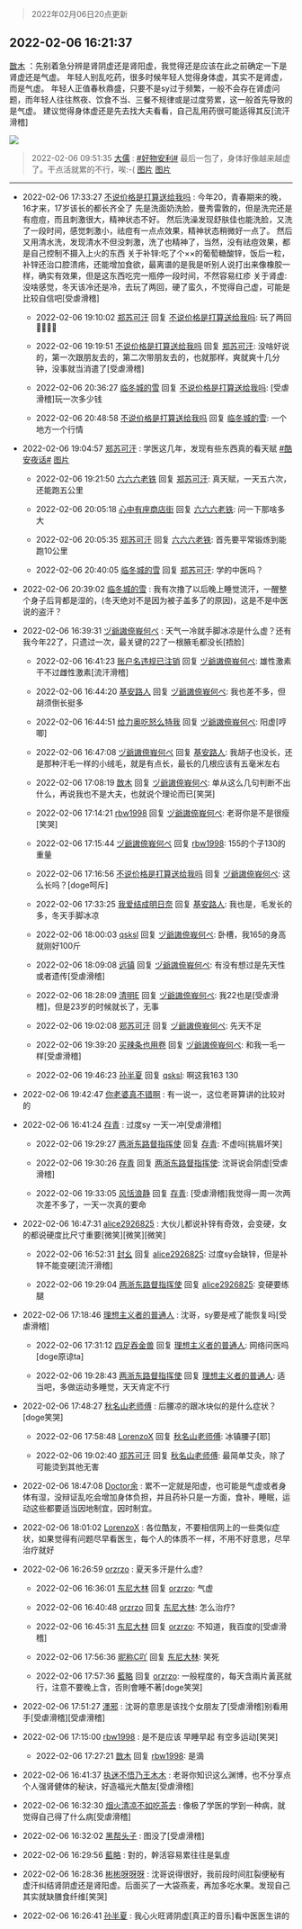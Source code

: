 > 2022年02月06日20点更新
<link rel="stylesheet" href="https://cdn.jsdelivr.net/gh/taotie6/sampleJSON@main/css/photo_show.css">
<meta name="referrer" content="no-referrer" />


 ## 2022-02-06 16:21:37 

 [㪚木](https://www.coolapk.com/feed/33345791?shareKey=OGNlNzFhYmQ0NGZiNjFmZjhlMDA~) ：先别着急分辨是肾阴虚还是肾阳虚，我觉得还是应该在此之前确定一下是肾虚还是气虚。
年轻人别乱吃药，很多时候年轻人觉得身体虚，其实不是肾虚，而是气虚。
年轻人正值春秋鼎盛，只要不是sy过于频繁，一般不会存在肾虚问题，而年轻人往往熬夜、饮食不当、三餐不规律或是过度劳累<!--break-->，这一般首先导致的是气虚。
建议觉得身体虚还是先去找大夫看看，自己乱用药很可能适得其反[流汗滑稽] 

<div class="album">
<img class="img-item" src="http://image.coolapk.com/feed/2019/0507/23/1081091_4549_3005@356x200.gif" />
</div>

> 2022-02-06 09:51:35 
> [大儒](https://www.coolapk.com/feed/33337700?shareKey=NTdlY2VhOTYxMWQyNjFmZjhlMDA~) : <a class="feed-link-tag" href="/t/好物安利?type=0">#好物安利#</a> 最后一包了，身体好像越来越虚了。干点活就累的不行，唉:-( 
[图片](http://image.coolapk.com/feed/2022/0206/09/538979_d0a04691_2324_1715_422@2494x3325.jpeg)
[图片](http://image.coolapk.com/feed/2022/0206/09/538979_57982e48_2324_1722_626@2494x3325.jpeg)

 ------- 

- 2022-02-06 17:33:27 [不说价格是打算送给我吗](uid=3415876) : 今年20，青春期来的晚，
16才来，17岁该长的都长齐全了
先是洗面奶洗脸，曼秀雷敦的，但是洗完还是有痘痘，而且刺激很大，精神状态不好。
然后洗澡发现舒肤佳也能洗脸，又洗了一段时间，感觉刺激小，祛痘有一点点效果，精神状态稍微好一点了。
然后又用清水洗，发现清水不但没刺激<!--break-->，洗了也精神了，当然，没有祛痘效果，都是自己控制不摄入上火的东西
关于补锌:吃了个××的葡萄糖酸锌，饭后一粒，补锌还治口腔溃疡，还能增加食欲，最离谱的是我是听别人说打出来像橡胶一样，确实有效果，但是这东西吃完一瓶停一段时间，不然容易红疹
关于肾虚:
没啥感觉，冬天该冷还是冷，去玩了两回，硬了蛮久，不觉得自己虚，可能是比较自信吧[受虐滑稽] 

    - 2022-02-06 19:10:02 [郑苏可汗](uid=678781) 回复 [不说价格是打算送给我吗](uid=3415876): 玩了两回🎤🎤🎤🎤 

    - 2022-02-06 19:19:51 [不说价格是打算送给我吗](uid=3415876) 回复 [郑苏可汗](uid=678781): 没啥好说的，第一次跟朋友去的，第二次带朋友去的，也就那样，爽就爽十几分钟，没事就当消遣了[受虐滑稽] 

    - 2022-02-06 20:36:27 [临冬城的雪](uid=698922) 回复 [不说价格是打算送给我吗](uid=3415876): [受虐滑稽]玩一次多少钱 

    - 2022-02-06 20:48:58 [不说价格是打算送给我吗](uid=3415876) 回复 [临冬城的雪](uid=698922): 一个地方一个行情 

- 2022-02-06 19:04:57 [郑苏可汗](uid=678781) : 学医这几年，发现有些东西真的看天赋 <a class="feed-link-tag" href="/t/酷安夜话?type=0">#酷安夜话#</a> [图片](http://image.coolapk.com/feed/2022/0206/19/678781_8a477c0d_5496_1894_119@1080x3331.jpeg)

    - 2022-02-06 19:21:50 [六六六老铁](uid=1165265) 回复 [郑苏可汗](uid=678781): 真天赋，一天五六次，还能跑五公里 

    - 2022-02-06 20:05:18 [心中有座商店街](uid=1636078) 回复 [六六六老铁](uid=1165265): 问一下那啥多大 

    - 2022-02-06 20:05:35 [郑苏可汗](uid=678781) 回复 [六六六老铁](uid=1165265): 首先要平常锻炼到能跑10公里 

    - 2022-02-06 20:40:05 [临冬城的雪](uid=698922) 回复 [郑苏可汗](uid=678781): 学的中医吗？ 

- 2022-02-06 20:39:02 [临冬城的雪](uid=698922) : 我有次撸了以后晚上睡觉流汗，一醒整个身子后背都是湿的，(冬天绝对不是因为被子盖多了的原因)，这是不是中医说的盗汗？ 

- 2022-02-06 16:39:31 [ヅ爺謸倷峩何ぺ](uid=11968954) : 天气一冷就手脚冰凉是什么虚？还有我今年22了，只遗过一次，最关键的22了一根腋毛都没长[捂脸] 

    - 2022-02-06 16:41:23 [账户名违规已注销](uid=1039732) 回复 [ヅ爺謸倷峩何ぺ](uid=11968954): 雄性激素干不过雌性激素[流汗滑稽] 

    - 2022-02-06 16:44:20 [基安路人](uid=2793344) 回复 [ヅ爺謸倷峩何ぺ](uid=11968954): 我也差不多，但胡须倒长挺多 

    - 2022-02-06 16:44:51 [给力奥吃怒么特我](uid=3878354) 回复 [ヅ爺謸倷峩何ぺ](uid=11968954): 阳虚[哼唧] 

    - 2022-02-06 16:47:08 [ヅ爺謸倷峩何ぺ](uid=11968954) 回复 [基安路人](uid=2793344): 我胡子也没长，还是那种汗毛一样的小绒毛，就是有点长，最长的几根应该有五毫米左右 

    - 2022-02-06 17:08:19 [㪚木](uid=1081091) 回复 [ヅ爺謸倷峩何ぺ](uid=11968954): 单从这么几句判断不出什么，再说我也不是大夫，也就说个理论而已[笑哭] 

    - 2022-02-06 17:14:21 [rbw1998](uid=602980) 回复 [ヅ爺謸倷峩何ぺ](uid=11968954): 老哥你是不是很瘦[笑哭] 

    - 2022-02-06 17:15:44 [ヅ爺謸倷峩何ぺ](uid=11968954) 回复 [rbw1998](uid=602980): 155的个子130的重量 

    - 2022-02-06 17:16:56 [不说价格是打算送给我吗](uid=3415876) 回复 [ヅ爺謸倷峩何ぺ](uid=11968954): 这么长吗？[doge呵斥] 

    - 2022-02-06 17:33:25 [我爱结成明日奈](uid=1772977) 回复 [基安路人](uid=2793344): 我也是，毛发长的多，冬天手脚冰凉 

    - 2022-02-06 18:00:03 [qsksl](uid=2849954) 回复 [ヅ爺謸倷峩何ぺ](uid=11968954): 卧槽，我165的身高就刚好100斤 

    - 2022-02-06 18:09:08 [远镇](uid=1471248) 回复 [ヅ爺謸倷峩何ぺ](uid=11968954): 有没有想过是先天性或者遗传[受虐滑稽] 

    - 2022-02-06 18:28:09 [清明E](uid=1792072) 回复 [ヅ爺謸倷峩何ぺ](uid=11968954): 我22也是[受虐滑稽]，但是23岁的时候就长了，无事 

    - 2022-02-06 19:02:08 [郑苏可汗](uid=678781) 回复 [ヅ爺謸倷峩何ぺ](uid=11968954): 先天不足 

    - 2022-02-06 19:39:20 [买辣条也用卷](uid=1585123) 回复 [ヅ爺謸倷峩何ぺ](uid=11968954): 和我一毛一样[受虐滑稽] 

    - 2022-02-06 19:46:23 [孙半夏](uid=1851173) 回复 [qsksl](uid=2849954): 啊这我163 130 

- 2022-02-06 19:42:47 [你老婆真不错啊](uid=3261967) : 有一说一，这位老哥算讲的比较对的 

- 2022-02-06 16:41:24 [存青](uid=1006954) : 过度sy 一天一冲[受虐滑稽] 

    - 2022-02-06 19:29:27 [两浙东路督指挥使](uid=2394854) 回复 [存青](uid=1006954): 不虚吗[挑眉坏笑] 

    - 2022-02-06 19:30:26 [存青](uid=1006954) 回复 [两浙东路督指挥使](uid=2394854): 沈哥说会阴虚[受虐滑稽] 

    - 2022-02-06 19:33:05 [风恬浪静](uid=2415886) 回复 [存青](uid=1006954): [受虐滑稽]我觉得一周一次两次差不多了，一天一次真的要命 

- 2022-02-06 16:47:31 [alice2926825](uid=1064232) : 大伙儿都说补锌有奇效，会变硬，女的都说硬度比尺寸重要[微笑][微笑][微笑] 

    - 2022-02-06 16:52:31 [封幺](uid=7962820) 回复 [alice2926825](uid=1064232): 过度sy会缺锌，但是补锌不能变硬[流汗滑稽] 

    - 2022-02-06 19:29:04 [两浙东路督指挥使](uid=2394854) 回复 [alice2926825](uid=1064232): 变硬要练腿 

- 2022-02-06 17:18:46 [理想主义者的普通人](uid=1708330) : 沈哥，sy要是戒了能恢复吗[受虐滑稽] 

    - 2022-02-06 17:31:12 [四足吞金兽](uid=2416312) 回复 [理想主义者的普通人](uid=1708330): 网络问医吗[doge原谅ta] 

    - 2022-02-06 19:28:43 [两浙东路督指挥使](uid=2394854) 回复 [理想主义者的普通人](uid=1708330): 适当吧，多做运动多睡觉，天天肯定不行 

- 2022-02-06 17:48:27 [秋名山老师傅](uid=2775928) : 后腰凉的跟冰块似的是什么症状？[doge笑哭] 

    - 2022-02-06 17:58:48 [LorenzoX](uid=645650) 回复 [秋名山老师傅](uid=2775928): 冰镇腰子[耶] 

    - 2022-02-06 19:02:40 [郑苏可汗](uid=678781) 回复 [秋名山老师傅](uid=2775928): 最简单艾灸，除了可能烫到其他无害 

- 2022-02-06 18:47:08 [Doctor余](uid=1383402) : 累不一定就是阳虚，也可能是气虚或者身体有湿，没辩证乱吃会增加身体负担，并且药补只是一方面，食补，睡眠，运动这些都要适当因地制宜，因时制宜。 

- 2022-02-06 18:01:02 [LorenzoX](uid=645650) : 各位酷友，不要相信网上的一些类似症状，如果觉得有问题尽早看医生，每个人的体质不一样，不用不好意思，尽早治疗就好 

- 2022-02-06 16:26:59 [orzrzo](uid=1007653) : 夏天多汗是什么虚? 

    - 2022-02-06 16:36:01 [东尼大林](uid=1612569) 回复 [orzrzo](uid=1007653): 气虚 

    - 2022-02-06 16:40:48 [orzrzo](uid=1007653) 回复 [东尼大林](uid=1612569): 怎么治疗? 

    - 2022-02-06 16:45:31 [东尼大林](uid=1612569) 回复 [orzrzo](uid=1007653): 不知道，我百度的[受虐滑稽] 

    - 2022-02-06 17:56:36 [昵称C吖](uid=1091235) 回复 [东尼大林](uid=1612569): 笑死 

    - 2022-02-06 17:57:36 [藍略](uid=4334799) 回复 [orzrzo](uid=1007653): 一般程度的，每天含兩片黃芪就行，注意不要晚上含，否則會睡不著[doge笑哭] 

- 2022-02-06 17:51:27 [濹邪](uid=1210426) : 沈哥的意思是该找个女朋友了[受虐滑稽]别看用手[受虐滑稽][受虐滑稽] 

- 2022-02-06 17:15:00 [rbw1998](uid=602980) : 是不是应该 早睡早起 有空多运动[笑哭] 

    - 2022-02-06 17:27:21 [㪚木](uid=1081091) 回复 [rbw1998](uid=602980): 是滴 

- 2022-02-06 16:41:37 [执迷不悟乃王木木](uid=2085738) : 老哥你知识这么渊博，也不分享点个人强肾健体的秘诀，好造福光大酷友[受虐滑稽] 

- 2022-02-06 16:32:30 [烟火清凉不如吃茶去](uid=4279524) : 像极了学医的学到一种病，就觉得自己得了什么病[受虐滑稽] 

- 2022-02-06 16:32:02 [黑帮头子](uid=2838832) : 图没了[受虐滑稽] 

- 2022-02-06 16:29:56 [藍略](uid=4334799) : 對的，幹活容易累往往是氣虛 

- 2022-02-06 16:28:36 [彬彬呀呀呀](uid=3373298) : 沈哥说得很好，我前段时间肛裂便秘有虚汗纠结肾阴虚还是肾阳虚。后面买了一大袋燕麦，再加多吃水果。发现自己其实就缺膳食纤维[笑哭] 

- 2022-02-06 16:26:41 [孙半夏](uid=1851173) : 我心火旺肾阴虚[真正的音乐]看中医医生讲的 

